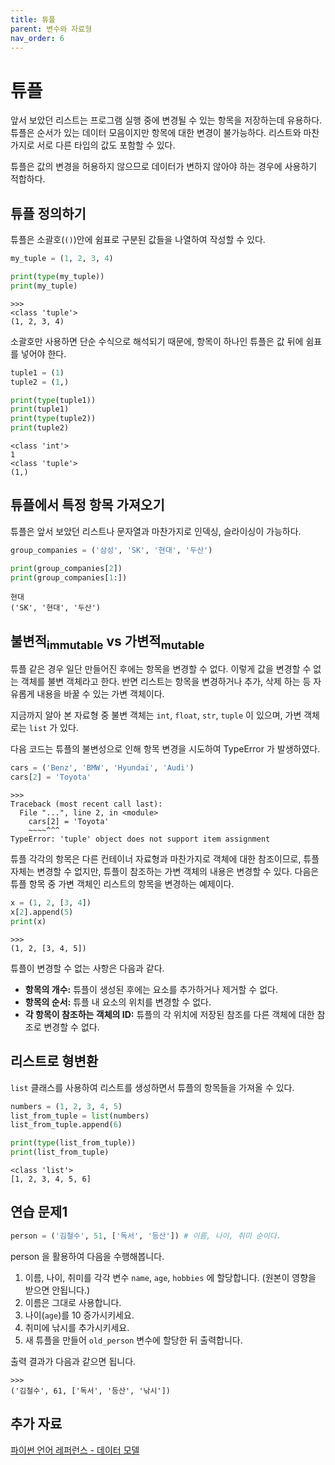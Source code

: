 ```yaml
---
title: 튜플
parent: 변수와 자료형
nav_order: 6
---
```


# 튜플

앞서 보았던 리스트는 프로그램 실행 중에 변경될 수 있는 항목을 저장하는데 유용하다.
튜플은 순서가 있는 데이터 모음이지만 항목에 대한 변경이 불가능하다.
리스트와 마찬가지로 서로 다른 타입의 값도 포함할 수 있다.

튜플은 값의 변경을 허용하지 않으므로 데이터가 변하지 않아야 하는 경우에 사용하기 적합하다.

## 튜플 정의하기

튜플은 소괄호(`()`)안에 쉼표로 구분된 값들을 나열하여 작성할 수 있다.

```python
my_tuple = (1, 2, 3, 4)

print(type(my_tuple))
print(my_tuple)
```
```
>>>
<class 'tuple'>
(1, 2, 3, 4)
```

소괄호만 사용하면 단순 수식으로 해석되기 때문에, 항목이 하나인 튜플은 값 뒤에 쉼표를 넣어야 한다.

```python
tuple1 = (1)
tuple2 = (1,)

print(type(tuple1))
print(tuple1)
print(type(tuple2))
print(tuple2)
```
```
<class 'int'>
1
<class 'tuple'>
(1,)
```

## 튜플에서 특정 항목 가져오기

튜플은 앞서 보았던 리스트나 문자열과 마찬가지로 인덱싱, 슬라이싱이 가능하다.

```python
group_companies = ('삼성', 'SK', '현대', '두산')

print(group_companies[2])
print(group_companies[1:])
```
```
현대
('SK', '현대', '두산')
```

## 불변적<sub>immutable</sub> vs 가변적<sub>mutable</sub>

튜플 같은 경우 일단 만들어진 후에는 항목을 변경할 수 없다. 이렇게 값을 변경할 수 없는 객체를 불변 객체라고 한다.
반면 리스트는 항목을 변경하거나 추가, 삭제 하는 등 자유롭게 내용을 바꿀 수 있는 가변 객체이다.

지금까지 알아 본 자료형 중 불변 객체는 `int`, `float`, `str`, `tuple` 이 있으며, 가변 객체로는 `list` 가 있다.

다음 코드는 튜플의 불변성으로 인해 항목 변경을 시도하여 TypeError 가 발생하였다.

```python
cars = ('Benz', 'BMW', 'Hyundai', 'Audi')
cars[2] = 'Toyota'
```
```
>>>
Traceback (most recent call last):
  File "...", line 2, in <module>
    cars[2] = 'Toyota'
    ~~~~^^^
TypeError: 'tuple' object does not support item assignment
```

튜플 각각의 항목은 다른 컨테이너 자료형과 마찬가지로 객체에 대한 참조이므로, 튜플 자체는 변경할 수 없지만, 튜플이 참조하는 가변 객체의 내용은 변경할 수 있다.
다음은 튜플 항목 중 가변 객체인 리스트의 항목을 변경하는 예제이다.

```python
x = (1, 2, [3, 4])
x[2].append(5)
print(x)
```
```
>>>
(1, 2, [3, 4, 5])
```

튜플이 변경할 수 없는 사항은 다음과 같다.

* **항목의 개수:** 튜플이 생성된 후에는 요소를 추가하거나 제거할 수 없다. 
* **항목의 순서:** 튜플 내 요소의 위치를 변경할 수 없다.
* **각 항목이 참조하는 객체의 ID:** 튜플의 각 위치에 저장된 참조를 다른 객체에 대한 참조로 변경할 수 없다.

## 리스트로 형변환

`list` 클래스를 사용하여 리스트를 생성하면서 튜플의 항목들을 가져올 수 있다.

```python
numbers = (1, 2, 3, 4, 5)
list_from_tuple = list(numbers)
list_from_tuple.append(6)

print(type(list_from_tuple))
print(list_from_tuple)
```
```
<class 'list'>
[1, 2, 3, 4, 5, 6]
```

## 연습 문제1

```python
person = ('김철수', 51, ['독서', '등산']) # 이름, 나이, 취미 순이다.
```

person 을 활용하여 다음을 수행해봅니다.

1. 이름, 나이, 취미를 각각 변수 `name`, `age`, `hobbies` 에 할당합니다. (원본이 영향을 받으면 안됩니다.)
2. 이름은 그대로 사용합니다.
3. 나이(`age`)를 10 증가시키세요.
4. 취미에 낚시를 추가시키세요.
5. 새 튜플을 만들어 `old_person` 변수에 할당한 뒤 출력합니다.

출력 결과가 다음과 같으면 됩니다.

```
>>>
('김철수', 61, ['독서', '등산', '낚시'])
```

## 추가 자료
[파이썬 언어 레퍼런스 - 데이터 모델](https://docs.python.org/3.12/reference/datamodel.html)